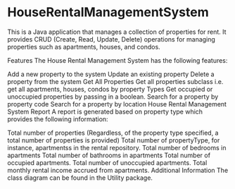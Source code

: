 # HouseRentalManagementSystem
This is a Java application that manages a collection of properties for rent. It provides CRUD (Create, Read, Update, Delete) operations for managing properties such as apartments, houses, and condos.

Features
The House Rental Management System has the following features:

Add a new property to the system
Update an existing property
Delete a property from the system
Get All Properties
Get all properties subclass i.e. get all apartments, houses, condos by property Types
Get occupied or unoccupied properties by passing in a boolean.
Search for a property by property code
Search for a property by location
House Rental Management System Report
A report is generated based on property type which provides the following information:

Total number of properties (Regardless, of the property type specified, a total number of properties is provided)
Total number of propertyType, for instance, apartmentss in the rental repository.
Total number of bedrooms in apartments
Total number of bathrooms in apartments
Total number of occupied apartments.
Total number of unoccupied apartments.
Total monthly rental income accrued from apartments.
Additional Information
The class diagram can be found in the Utility package.
